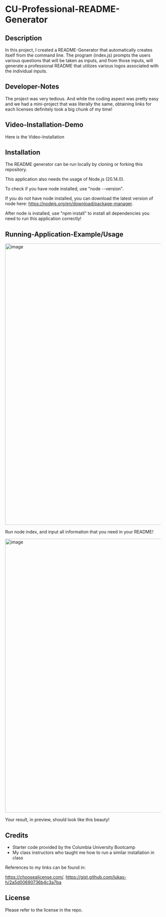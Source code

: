# CU-Professional-README-Generator

## Description

In this project, I created a README-Generator that automatically creates itself from the command line. The program (index.js) prompts the users various questions that will be taken as inputs, and from those inputs, will generate a professional README that utilizes various logos associated with the individual inputs.

## Developer-Notes

The project was very tedious. And while the coding aspect was pretty easy and we had a mini-project that was literally the same, obtaining links for each licenses definitely took a big chunk of my time!

## Video-Installation-Demo

Here is the Video-Installation

## Installation

The README generator can be run locally by cloning or forking this repository.

This application also needs the usage of Node.js (20.14.0).

To check if you have node installed, use "node --version".

If you do not have node installed, you can download the latest version of node here: https://nodejs.org/en/download/package-manager.

After node is installed, use "npm install" to install all dependencies you need to run this application correctly!

## Running-Application-Example/Usage

<img width="906" alt="image" src="https://github.com/Alctoria/CU-Professional-README-Generator/assets/100668552/1fb70f0e-c89a-42c4-9cdb-c990208735a0">

Run node index, and input all information that you need in your README!

<img width="882" alt="image" src="https://github.com/Alctoria/CU-Professional-README-Generator/assets/100668552/dffc541d-c721-489a-9f5d-a46543d9b867">

Your result, in preview, should look like this beauty!

## Credits

- Starter code provided by the Columbia University Bootcamp
- My class instructors who taught me how to run a similar installation in class

References to my links can be found in:

https://choosealicense.com/.
https://gist.github.com/lukas-h/2a5d00690736b4c3a7ba

## License

Please refer to the license in the repo.




